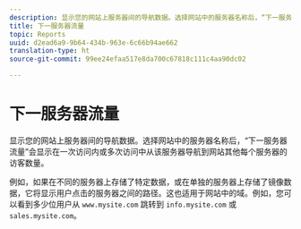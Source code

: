 ```yaml
---
description: 显示您的网站上服务器间的导航数据。选择网站中的服务器名称后，“下一服务器流量”会显示在一次访问内或多次访问中从该服务器导航到网站其他每个服务器的访客数量。
title: 下一服务器流量
topic: Reports
uuid: d2ead6a9-9b64-434b-963e-6c66b94ae662
translation-type: ht
source-git-commit: 99ee24efaa517e8da700c67818c111c4aa90dc02

---
```



# 下一服务器流量

显示您的网站上服务器间的导航数据。选择网站中的服务器名称后，“下一服务器流量”会显示在一次访问内或多次访问中从该服务器导航到网站其他每个服务器的访客数量。

例如，如果在不同的服务器上存储了特定数据，或在单独的服务器上存储了镜像数据，它将显示用户点击的服务器之间的路径。这也适用于网站中的域。例如，您可以看到多少位用户从 `www.mysite.com` 跳转到 `info.mysite.com` 或 `sales.mysite.com`。
